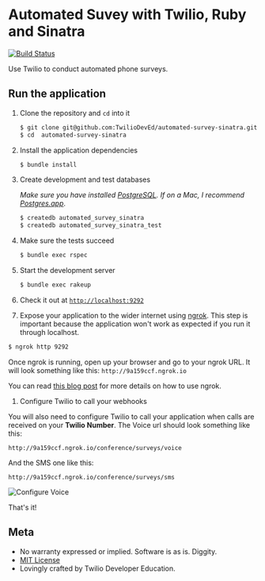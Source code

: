 # Automated Suvey with Twilio, Ruby and Sinatra

[![Build Status](https://travis-ci.org/TwilioDevEd/automated-survey-sinatra.svg?branch=master)](https://travis-ci.org/TwilioDevEd/automated-survey-sinatra)

Use Twilio to conduct automated phone surveys.

## Run the application

1. Clone the repository and `cd` into it

   ```bash
   $ git clone git@github.com:TwilioDevEd/automated-survey-sinatra.git
   $ cd  automated-survey-sinatra
   ```

1. Install the application dependencies

    ```bash
    $ bundle install
    ```

1. Create development and test databases

   _Make sure you have installed [PostgreSQL](http://www.postgresql.org/). If on
   a Mac, I recommend [Postgres.app](http://postgresapp.com)_.

   ```bash
   $ createdb automated_survey_sinatra
   $ createdb automated_survey_sinatra_test
   ```

1. Make sure the tests succeed

   ```bash
   $ bundle exec rspec
   ```

1. Start the development server

   ```bash
   $ bundle exec rakeup
   ```

1. Check it out at [`http://localhost:9292`](http://localhost:9292)

1. Expose your application to the wider internet using [ngrok](http://ngrok.com). This step
  is important because the application won't work as expected if you run it through
  localhost.

  ```bash
  $ ngrok http 9292
  ```

  Once ngrok is running, open up your browser and go to your ngrok URL. It will
  look something like this: `http://9a159ccf.ngrok.io`

  You can read [this blog post](https://www.twilio.com/blog/2015/09/6-awesome-reasons-to-use-ngrok-when-testing-webhooks.html)
  for more details on how to use ngrok.

1. Configure Twilio to call your webhooks

  You will also need to configure Twilio to call your application when calls are received on your **Twilio Number**. The Voice url should look something like this:

  ```
  http://9a159ccf.ngrok.io/conference/surveys/voice
  ```

  And the SMS one like this:

  ```
  http://9a159ccf.ngrok.io/conference/surveys/sms
  ```

  ![Configure Voice](http://howtodocs.s3.amazonaws.com/twilio-number-config-all-med.gif)

That's it!

## Meta

* No warranty expressed or implied. Software is as is. Diggity.
* [MIT License](http://www.opensource.org/licenses/mit-license.html)
* Lovingly crafted by Twilio Developer Education.

